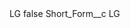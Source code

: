 <?xml version="1.0" encoding="UTF-8"?>
<CustomMetadata xmlns="http://soap.sforce.com/2006/04/metadata" xmlns:xsi="http://www.w3.org/2001/XMLSchema-instance" xmlns:xsd="http://www.w3.org/2001/XMLSchema">
    <label>LG</label>
    <protected>false</protected>
    <values>
        <field>Short_Form__c</field>
        <value xsi:type="xsd:string">LG</value>
    </values>
</CustomMetadata>
